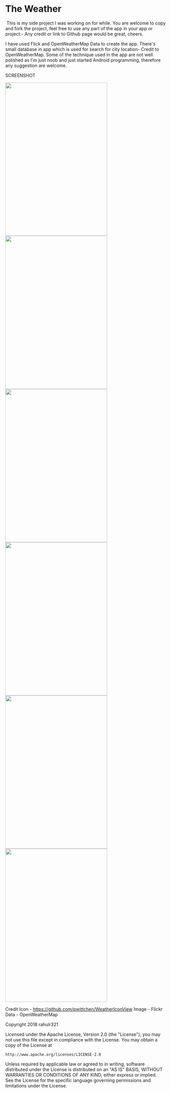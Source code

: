 # The Weather
​
This is my side project I was working on for while.
You are welcome to copy and fork the project, feel free to use any part of the app in your app or project.- Any credit or link to Github page would be great,  cheers. 

I have used Flick and OpenWeatherMap Data to create the app. 
There's small database in app which is used for search for city location- Credit to OpenWeatherMap.
Some of the technique used in the app are not well polished as I'm just noob and just started Android programming, therefore any suggestion are welcome. 





SCREENSHOT

<img src="https://user-images.githubusercontent.com/32653005/41194792-36c1f1a6-6c19-11e8-8565-005cdba72110.png" data-canonical-src="https://user-images.githubusercontent.com/32653005/41194792-36c1f1a6-6c19-11e8-8565-005cdba72110.png" width="320" height="480" />

<img src="https://user-images.githubusercontent.com/32653005/41194784-35c5081a-6c19-11e8-8b74-b34ffe915e55.png" data-canonical-src="https://user-images.githubusercontent.com/32653005/41194784-35c5081a-6c19-11e8-8b74-b34ffe915e55.png" width="320" height="480" />

<img src="https://user-images.githubusercontent.com/32653005/41194791-36a36e48-6c19-11e8-9a8a-9c94dae94e46.png" data-canonical-src="https://user-images.githubusercontent.com/32653005/41194791-36a36e48-6c19-11e8-9a8a-9c94dae94e46.png" width="320" height="480" />

<img src="https://user-images.githubusercontent.com/32653005/41194785-35e5eb2a-6c19-11e8-8406-408c0e1a96ee.png" data-canonical-src="https://user-images.githubusercontent.com/32653005/41194785-35e5eb2a-6c19-11e8-8406-408c0e1a96ee.png" width="320" height="480" />

<img src="https://user-images.githubusercontent.com/32653005/41194787-36280e9c-6c19-11e8-9fea-b22d5357970f.png" data-canonical-src="https://user-images.githubusercontent.com/32653005/41194787-36280e9c-6c19-11e8-9fea-b22d5357970f.png" width="320" height="480" />

<img src="https://user-images.githubusercontent.com/32653005/41194786-36044980-6c19-11e8-8001-a9d6c033d61e.png" data-canonical-src="https://user-images.githubusercontent.com/32653005/41194786-36044980-6c19-11e8-8001-a9d6c033d61e.png" width="320" height="480" />



<Bold> Credit </bold>
Icon - https://github.com/pwittchen/WeatherIconView 
Image - Flickr
Data - OpenWeatherMap





<bold> Copyright 2018 rahulr321</bold>

Licensed under the Apache License, Version 2.0 (the "License");
you may not use this file except in compliance with the License.
You may obtain a copy of the License at

    http://www.apache.org/licenses/LICENSE-2.0

Unless required by applicable law or agreed to in writing, software
distributed under the License is distributed on an "AS IS" BASIS,
WITHOUT WARRANTIES OR CONDITIONS OF ANY KIND, either express or implied.
See the License for the specific language governing permissions and
limitations under the License.

